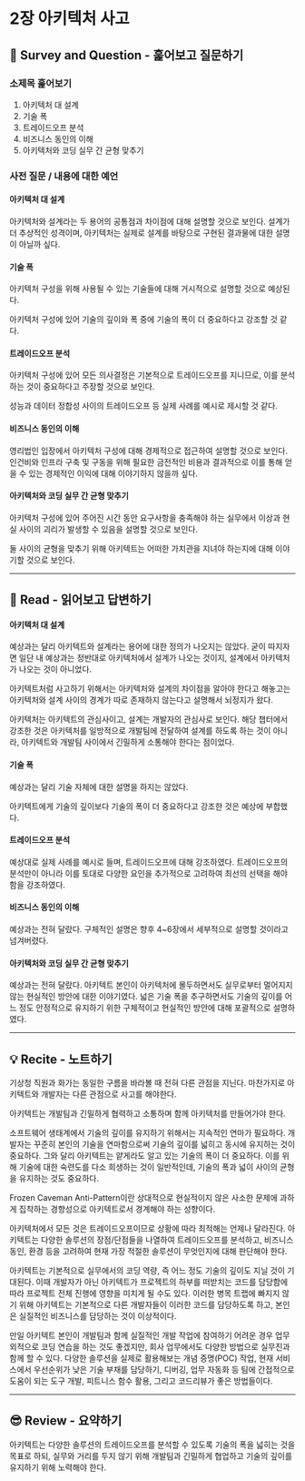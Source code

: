 # 2장 아키텍처 사고

## 🔎 Survey and Question - 훑어보고 질문하기

### 소제목 훑어보기

1. 아키텍처 대 설계
2. 기술 폭
3. 트레이드오프 분석
4. 비즈니스 동인의 이해
5. 아키텍처와 코딩 실무 간 균형 맞추기

### 사전 질문 / 내용에 대한 예언

#### 아키텍처 대 설계

아키텍처와 설계라는 두 용어의 공통점과 차이점에 대해 설명할 것으로 보인다. 설계가 더 추상적인 성격이며, 아키텍처는 실제로 설계를 바탕으로 구현된 결과물에 대한 설명이 아닐까 싶다.

#### 기술 폭

아키텍처 구성을 위해 사용될 수 있는 기술들에 대해 거시적으로 설명할 것으로 예상된다.

아키텍처 구성에 있어 기술의 깊이와 폭 중에 기술의 폭이 더 중요하다고 강조할 것 같다.

#### 트레이드오프 분석

아키텍처 구성에 있어 모든 의사결정은 기본적으로 트레이드오프를 지니므로, 이를 분석하는 것이 중요하다고 주장할 것으로 보인다.

성능과 데이터 정합성 사이의 트레이드오프 등 실제 사례를 예시로 제시할 것 같다.

#### 비즈니스 동인의 이해

영리법인 입장에서 아키텍처 구성에 대해 경제적으로 접근하여 설명할 것으로 보인다. 인건비와 인프라 구축 및 구동을 위해 필요한 금전적인 비용과 결과적으로 이를 통해 얻을 수 있는 경제적인 이익에 대해 이야기하지 않을까 싶다.

#### 아키텍처와 코딩 실무 간 균형 맞추기

아키텍처 구성에 있어 주어진 시간 동안 요구사항을 충족해야 하는 실무에서 이상과 현실 사이의 괴리가 발생할 수 있음을 설명할 것으로 보인다.

둘 사이의 균형을 맞추기 위해 아키텍트는 어떠한 가치관을 지녀야 하는지에 대해 이야기할 것으로 보인다.

---

## 📝 Read - 읽어보고 답변하기

#### 아키텍처 대 설계

예상과는 달리 아키텍트와 설계라는 용어에 대한 정의가 나오지는 않았다. 굳이 따지자면 일단 내 예상과는 정반대로 아키텍처에서 설계가 나오는 것이지, 설계에서 아키텍처가 나오는 것이 아니었다.

아키텍트처럼 사고하기 위해서는 아키텍처와 설계의 차이점을 알아야 한다고 해놓고는 아키텍처와 설계 사이의 경계가 따로 존재하지 않는다고 설명해서 뇌정지가 왔다.

아키텍처는 아키텍트의 관심사이고, 설계는 개발자의 관심사로 보인다. 해당 챕터에서 강조한 것은 아키텍처를 일방적으로 개발팀에 전달하여 설계를 하도록 하는 것이 아니라, 아키텍트와 개발팀 사이에서 긴밀하게 소통해야 한다는 점이었다.

#### 기술 폭

예상과는 달리 기술 자체에 대한 설명을 하지는 않았다.

아키텍트에게 기술의 깊이보다 기술의 폭이 더 중요하다고 강조한 것은 예상에 부합했다.

#### 트레이드오프 분석

예상대로 실제 사례를 예시로 들며, 트레이드오프에 대해 강조하였다.
트레이드오프의 분석만이 아니라 이를 토대로 다양한 요인을 추가적으로 고려하여 최선의 선택을 해야 함을 강조하였다.

#### 비즈니스 동인의 이해

예상과는 전혀 달랐다. 구체적인 설명은 향후 4~6장에서 세부적으로 설명할 것이라고 넘겨버렸다.

#### 아키텍처와 코딩 실무 간 균형 맞추기

예상과는 전혀 달랐다. 아키텍트 본인이 아키텍처에 몰두하면서도 실무로부터 멀어지지 않는 현실적인 방안에 대한 이야기였다. 넓은 기술 폭을 추구하면서도 기술의 깊이를 어느 정도 안정적으로 유지하기 위한 구체적이고 현실적인 방안에 대해 포괄적으로 설명하였다.

---

## 💡 Recite - 노트하기

기상청 직원과 화가는 동일한 구름을 바라볼 때 전혀 다른 관점을 지닌다. 마찬가지로 아키텍트와 개발자는 다른 관점으로 사고를 해야한다.

아키텍트는 개발팀과 긴밀하게 협력하고 소통하며 함께 아키텍처를 만들어가야 한다.

소프트웨어 생태계에서 기술의 깊이를 유지하기 위해서는 지속적인 연마가 필요하다. 개발자는 꾸준히 본인의 기술을 연마함으로써 기술의 깊이를 넓히고 동시에 유지하는 것이 중요하다. 그와 달리 아키텍트는 얕게라도 알고 있는 기술의 폭이 더 중요하다. 이를 위해 기술에 대한 숙련도를 다소 희생하는 것이 일반적인데, 기술의 폭과 넓이 사이의 균형을 유지하는 것도 중요하다.

Frozen Caveman Anti-Pattern이란 상대적으로 현실적이지 않은 사소한 문제에 과하게 집착하는 경향성으로 아키텍트로서 경계해야 하는 성향이다.

아키텍처에서 모든 것은 트레이드오프이므로 상황에 따라 최적해는 언제나 달라진다. 아키텍트는 다양한 솔루션의 장점/단점들을 나열하여 트레이드오프를 분석하고, 비즈니스 동인, 환경 등을 고려하여 현재 가장 적절한 솔루션이 무엇인지에 대해 판단해야 한다.

아키텍트는 기본적으로 실무에서의 코딩 역량, 즉 어느 정도 기술의 깊이도 지닐 것이 기대된다. 이때 개발자가 아닌 아키텍트가 프로젝트의 하부를 떠받치는 코드를 담당함에 따라 프로젝트 전체 진행에 영향을 미치게 될 수도 있다. 이러한 병목 트랩에 빠지지 않기 위해 아키텍트는 기본적으로 다른 개발자들이 이러한 코드를 담당하도록 하고, 본인은 실질적인 비즈니스를 담당하는 것이 이상적이다.

만일 아키텍트 본인이 개발팀과 함께 실질적인 개발 작업에 참여하기 어려운 경우 업무 외적으로 코딩 연습을 하는 것도 좋겠지만, 회사 업무에서도 다양한 방법으로 실무진과 함께 할 수 있다. 다양한 솔루션을 실제로 활용해보는 개념 증명(POC) 작업, 현재 서비스에서 우선순위가 낮은 기술 부채를 담당하기, 디버깅, 업무 자동화 등 팀에 간접적으로 도움이 되는 도구 개발, 피트니스 함수 활용, 그리고 코드리뷰가 좋은 방법들이다.

---

## 😎 Review - 요약하기

아키텍트는 다양한 솔루션의 트레이드오프를 분석할 수 있도록 기술의 폭을 넓히는 것을 목표로 하되, 실무와 거리를 두지 않기 위해 개발팀과 긴밀하게 협업하고 기술의 깊이를 유지하기 위해 노력해야 한다.
